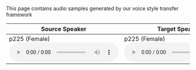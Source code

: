 This page contains audio samples generated by our voice style transfer framework

| Source Speaker | Target Speaker | Results |
|---|---|---|
| p225 (Female) <br> <audio controls> <source src='https://raw.githubusercontent.com/Woutah/API/master/autovc/wavs/p225/p225_003.wav'></audio> | p225 (Female) <br> <audio controls> <source src='https://raw.githubusercontent.com/Woutah/API/master/autovc/wavs/p225/p225_003.wav'></audio> | <audio controls> <source src='https://raw.githubusercontent.com/Woutah/API/master/autovc/wavs/p225/p225_003.wav'></audio> | AutoVC + WaveNet <br>  <audio controls> <source src='https://raw.githubusercontent.com/Woutah/API/master/autovc/wavs/p225/p225_003.wav'></audio> <br> AutoVC + MelGAN <br>  <audio controls> <source src='https://raw.githubusercontent.com/Woutah/API/master/autovc/wavs/p225/p225_003.wav'></audio> |


